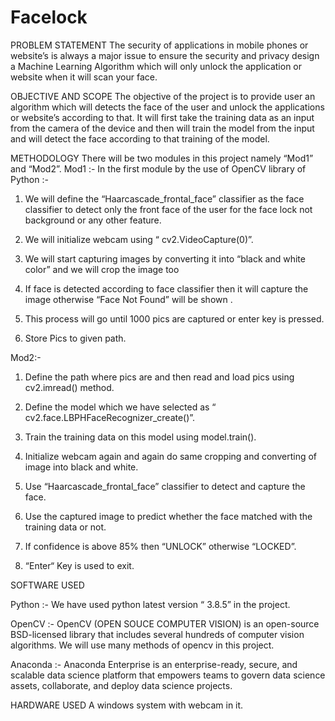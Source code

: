 # Facelock

PROBLEM STATEMENT
The security of applications in mobile phones or website’s is always a major issue to ensure the security and privacy design a Machine Learning Algorithm which will only unlock the application or website when it will scan your face.

OBJECTIVE AND SCOPE
The objective of the project is to provide user an algorithm which will detects the face of the user and unlock the applications or website’s according to that.
It will first take the training data as an input from the camera of the device and then will train the model from the input and will detect the face according to that training of the model.

METHODOLOGY
There will be two modules in this project namely “Mod1” and “Mod2”.
Mod1 :-
In the first module by the use of OpenCV library of Python :-

1. We will define the “Haarcascade_frontal_face” classifier as the face classifier to detect only the front face of the user for the face lock not background or any other feature.

2. We will initialize webcam using “ cv2.VideoCapture(0)”.

3. We will start capturing images by converting it into “black and white color” and we will crop the image too

4. If face is detected according to face classifier then it will capture the image otherwise “Face Not Found” will be shown .

5. This process will go until 1000 pics are captured or enter key is pressed.

6. Store Pics to given path.
                                                      

Mod2:-
1. Define the path where pics are and then read and load pics using cv2.imread() method.

2. Define the model which we have selected as “ cv2.face.LBPHFaceRecognizer_create()”.

3. Train the training data on this model using model.train().

4. Initialize webcam again and again do same cropping and converting of image into black and white.

5. Use “Haarcascade_frontal_face” classifier to detect and capture the face.

6. Use the captured image to predict whether the face matched with the training data or not.

7. If confidence is above 85% then “UNLOCK” otherwise “LOCKED”.

8. “Enter“ Key is used to exit.
                                   

SOFTWARE USED

Python :-  We have used python latest version “ 3.8.5” in the project.

OpenCV :- OpenCV (OPEN SOUCE COMPUTER VISION) is an open-source BSD-licensed library that includes several hundreds of computer vision algorithms. We will use many methods of opencv in this project.

Anaconda :- Anaconda Enterprise is an enterprise-ready, secure, and scalable data science platform that empowers teams to govern data science assets, collaborate, and deploy data science projects.

HARDWARE USED
A windows system with webcam in it.

